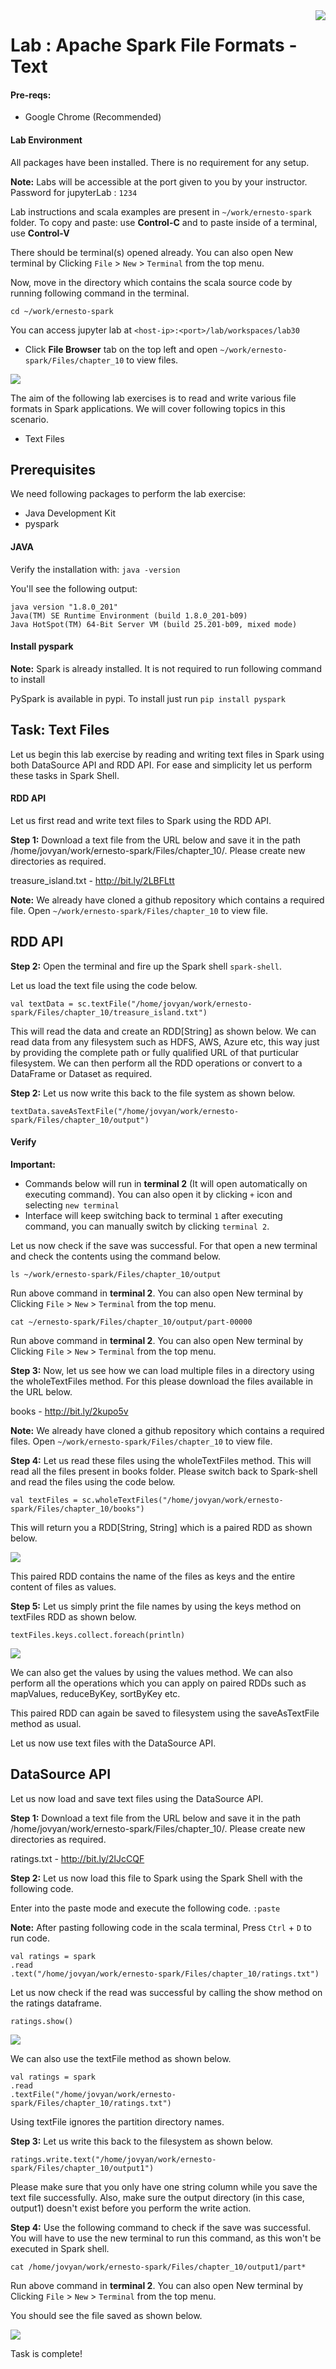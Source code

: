 <img align="right" src="./logo-small.png">

# Lab : Apache Spark File Formats - Text

#### Pre-reqs:
- Google Chrome (Recommended)

#### Lab Environment
All packages have been installed. There is no requirement for any setup.

**Note:** Labs will be accessible at the port given to you by your instructor. Password for jupyterLab : `1234`

Lab instructions and scala examples are present in `~/work/ernesto-spark` folder. To copy and paste: use **Control-C** and to paste inside of a terminal, use **Control-V**

There should be terminal(s) opened already. You can also open New terminal by Clicking `File` > `New` > `Terminal` from the top menu.

Now, move in the directory which contains the scala source code by running following command in the terminal.

`cd ~/work/ernesto-spark`

You can access jupyter lab at `<host-ip>:<port>/lab/workspaces/lab30`

- Click **File Browser** tab on the top left and open `~/work/ernesto-spark/Files/chapter_10` to view files.

![](./Screenshots/files.png)

The aim of the following lab exercises is to read and write various file formats in Spark applications.
We will cover following topics in this scenario.
- Text Files

## Prerequisites

We need following packages to perform the lab exercise: 
- Java Development Kit
- pyspark


#### JAVA
Verify the installation with: `java -version` 

You'll see the following output:

```
java version "1.8.0_201"
Java(TM) SE Runtime Environment (build 1.8.0_201-b09)
Java HotSpot(TM) 64-Bit Server VM (build 25.201-b09, mixed mode)
```


#### Install pyspark

**Note:** Spark is already installed. It is not required to run following command to install

PySpark is available in pypi. To install just run `pip install pyspark` 

## Task: Text Files

Let us begin this lab exercise by reading and writing text files in Spark using both DataSource API and RDD API. For ease and simplicity let us perform these tasks in Spark Shell.


#### RDD API
Let us first read and write text files to Spark using the RDD API.

**Step 1:** Download a text file from the URL below and save it in the path /home/jovyan/work/ernesto-spark/Files/chapter_10/. Please create new directories as required. 

treasure_island.txt - http://bit.ly/2LBFLtt

**Note:** We already have cloned a github repository which contains a required file. Open `~/work/ernesto-spark/Files/chapter_10` to view file.

## RDD API


**Step 2:** Open the terminal and fire up the Spark shell `spark-shell`.

Let us load the text file using the code below.

`val textData = sc.textFile("/home/jovyan/work/ernesto-spark/Files/chapter_10/treasure_island.txt")` 

This will read the data and create an RDD[String] as shown below. We can read data from any filesystem such as HDFS, AWS, Azure etc, this way just by providing the complete path or fully qualified URL of that purticular filesystem. We can then perform all the RDD operations or convert to a DataFrame or Dataset as required.

**Step 2:** Let us now write this back to the file system as shown below.

`textData.saveAsTextFile("/home/jovyan/work/ernesto-spark/Files/chapter_10/output")` 


#### Verify

**Important:** 
- Commands below will run in **terminal 2** (It will open automatically on executing command). You can also open it by clicking `+` icon and selecting `new terminal`
- Interface will keep switching back to terminal `1` after executing command, you can manually switch by clicking `terminal 2`.

Let us now check if the save was successful. For that open a new terminal and check the contents using the command below.

`ls ~/work/ernesto-spark/Files/chapter_10/output`

Run above command in **terminal 2**. You can also open New terminal by Clicking `File` > `New` > `Terminal` from the top menu.
 

`cat ~/ernesto-spark/Files/chapter_10/output/part-00000`

Run above command in **terminal 2**. You can also open New terminal by Clicking `File` > `New` > `Terminal` from the top menu.
 


 

**Step 3:** Now, let us see how we can load multiple files in a directory using the wholeTextFiles method. For this please download the files available in the URL below.

books - http://bit.ly/2kupo5v

**Note:** We already have cloned a github repository which contains a required files. Open `~/work/ernesto-spark/Files/chapter_10` to view file.

**Step 4:** Let us read these files using the wholeTextFiles method. This will read all the files present in books folder. Please switch back to Spark-shell and read the files using the code below.

`val textFiles = sc.wholeTextFiles("/home/jovyan/work/ernesto-spark/Files/chapter_10/books")` 

This will return you a RDD[String, String] which is a paired RDD as shown below.

![](./Screenshots/Chapter_10/Selection_004.png)

This paired RDD contains the name of the files as keys and the entire content of files as values.



**Step 5:** Let us simply print the file names by using the keys method on textFiles RDD as shown below.

`textFiles.keys.collect.foreach(println)` 

![](./Screenshots/Chapter_10/Selection_005.png)

We can also get the values by using the values method. We can also perform all the operations which you can apply on paired RDDs such as mapValues, reduceByKey, sortByKey etc.

This paired RDD can again be saved to filesystem using the saveAsTextFile method as usual.

Let us now use text files with the DataSource API.

## DataSource API

Let us now load and save text files using the DataSource API.

**Step 1:** Download a text file from the URL below and save it in the path /home/jovyan/work/ernesto-spark/Files/chapter_10/. Please create new directories as required. 

ratings.txt - http://bit.ly/2lJcCQF


**Step 2:** Let us now load this file to Spark using the Spark Shell with the following code.

Enter into the paste mode and execute the following code.
`:paste`

**Note:** After pasting following code in the scala terminal, Press  `Ctrl` + `D` to run code.

```
val ratings = spark
.read
.text("/home/jovyan/work/ernesto-spark/Files/chapter_10/ratings.txt")
``` 

Let us now check if the read was successful by calling the show method on the ratings dataframe.

`ratings.show()` 

![](./Screenshots/Chapter_10/Selection_006.png)

We can also use the textFile method as shown below.

```
val ratings = spark
.read
.textFile("/home/jovyan/work/ernesto-spark/Files/chapter_10/ratings.txt")
``` 

Using textFile ignores the partition directory names.


**Step 3:** Let us write this back to the filesystem as shown below.

`ratings.write.text("/home/jovyan/work/ernesto-spark/Files/chapter_10/output1")` 

Please make sure that you only have one string column while you save the text file successfully. Also, make sure the output directory (in this case, output1) doesn't exist before you perform the write action.

**Step 4:** Use the following command to check if the save was successful. You will have to use the new terminal to run this command, as this won't be executed in Spark shell.



`cat /home/jovyan/work/ernesto-spark/Files/chapter_10/output1/part*`

Run above command in **terminal 2**. You can also open New terminal by Clicking `File` > `New` > `Terminal` from the top menu.


You should see the file saved as shown below.

![](./Screenshots/Chapter_10/Selection_007.png)

Task is complete!

































































































